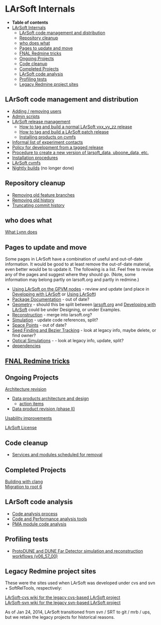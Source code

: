 LArSoft Internals
========================================

-   **Table of contents**
-   [LArSoft Internals](#LArSoft-Internals)
    -   [LArSoft code management and distribution](#LArSoft-code-management-and-distribution)
    -   [Repository cleanup](#Repository-cleanup)
    -   [who does what](#who-does-what)
    -   [Pages to update and move](#Pages-to-update-and-move)
    -   [FNAL Redmine tricks](#FNAL-Redmine-tricks)
    -   [Ongoing Projects](#Ongoing-Projects)
    -   [Code cleanup](#Code-cleanup)
    -   [Completed Projects](#Completed-Projects)
    -   [LArSoft code analysis](#LArSoft-code-analysis)
    -   [Profiling tests](#Profiling-tests)
    -   [Legacy Redmine project sites](#Legacy-Redmine-project-sites)

LArSoft code management and distribution
--------------------------------------------------------------------------------------

-   [Adding / removing users](Adding__removing_users)
-   [Admin scripts](Admin_scripts)
-   [LArSoft release management](LArSoft_release_management)
    -   [How to tag and build a normal LArSoft vxx\_yy\_zz release](How_to_tag_and_build_a_LArSoft_vx_yy_zz_release)
    -   [How to tag and build a LArSoft patch release](How_to_tag_and_build_a_LArSoft_patch_release)
    -   [Installing products on cvmfs](Installing_products_on_cvmfs)
-   [Informal list of experiment contacts](Informal_list_of_experiment_contacts)
-   [Policy for development from a tagged release](Policy_for_development_from_a_tagged_release)
-   [Procedure to create a new version of larsoft\_data, uboone\_data, etc.](Procedure_to_create_a_new_version_of_larsoft_data)
-   [Installation procedures](Installation_procedures)
-   [LArSoft cvmfs](LArSoft_cvmfs)
-   [Nightly builds](Nightly_builds) (no longer done)

Repository cleanup
------------------------------------------

-   [Removing old feature branches](Removing_old_feature_branches)
-   [Removing old history](Removing_old_history)
-   [Truncating commit history](Truncating_commit_history)

who does what
--------------------------------

[What Lynn does](What_Lynn_does)

Pages to update and move
------------------------------------------------------

Some pages in LArSoft have a combination of useful and out-of-date information. It would be good to at least remove the out-of-date material, even better would be to update it. The following is a list. Feel free to revise any of the pages and suggest where they should go. (Note, some information may belong partly on larsoft.org and partly in redmine.)

-   [Using LArSoft on the GPVM nodes](Using_LArSoft_on_the_GPVM_nodes) - review and update (and place in [Developing with LArSoft](Developing_with_LArSoft) or [Using LArSoft](Using_LArSoft))
-   [Package Documentation](Package_Documentation) - out of date?
-   [Geometry](Geometry) - should this be split between [larsoft.org](http://larsoft.org/important-concepts-in-larsoft/geometry/) and [Developing with LArSoft](Developing_with_LArSoft) could be under Designing, or under Examples.
-   [Reconstruction](Reconstruction) - merge into larsoft.org?
-   [Simulation](Simulation) - update code references, split?
-   [Space Points](Space_Points) - out of date?
-   [Seed Finding and Bezier Tracking](/redmine/projects/larsoftsvn/wiki/Seed_Finding_and_Bezier_Tracking) - look at legacy info, maybe delete, or find owner?
-   [Optical Simulations](/redmine/projects/larsoftsvn/wiki/Optical_Simulations) - - look at legacy info, update, split?
-   [dependencies](Dependencies)

[FNAL Redmine tricks](FNAL_Redmine_tricks)
--------------------------------------------------------------------------------------------------

Ongoing Projects
--------------------------------------

[Architecture revision](Architecture_revision)

-   [Data products architecture and design](Data_products_architecture_and_design)
    -   [action items](DataProductsArchitectureActionItems)
-   [Data product revision (phase II)](Data_product_revision_(phase_II))

[Usability improvements](Usability_improvements)

[LArSoft License](LArSoft_License)

Code cleanup
------------------------------

-   [Services and modules scheduled for removal](Services_and_modules_scheduled_for_removal)

Completed Projects
------------------------------------------

[Building with clang](Building_with_clang)\
[Migration to root 6](Migration_to_root_6)

LArSoft code analysis
------------------------------------------------

-   [Code analysis process](https://cdcvs.fnal.govCode_analysis_process_and_tools)
-   [Code and Performance analysis tools](Code_and_Performance_analysis_tools)
-   [PMA module code analysis](PMA_module_code_analysis)

Profiling tests
------------------------------------

-   [ProtoDUNE and DUNE Far Detector simulation and reconstruction workflows (v06\_57\_00)](ProtoDUNE_and_DUNE_Far_Detector_simulation_and_reconstruction_workflows_(v06_57_00))

Legacy Redmine project sites
--------------------------------------------------------------

These were the sites used when LArSoft was developed under cvs and svn + SoftRelTools, respectively:

[LArSoft-cvs wiki for the legacy cvs-based LArSoft project](/redmine/projects/larsoft-cvs/wiki)\
[LArSoft-svn wiki for the legacy svn-based LArSoft project](/redmine/projects/larsoftsvn/wiki)

As of Jan 24, 2014, LArSoft transitioned from svn / SRT to git / mrb / ups, but we retain the legacy projects for historical reasons.
